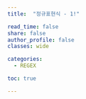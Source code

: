 ```yaml
---
title:  "정규표현식 - 1!"

read_time: false
share: false
author_profile: false
classes: wide

categories:
  - REGEX

toc: true

---
```


